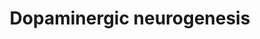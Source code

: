 ---
annotations:
- id: PW:0000394
  parent: signaling pathway
  type: Pathway Ontology
  value: dopamine signaling pathway
authors:
- Nsalomonis
- Egonw
- Khanspers
- Susan
- MaintBot
- Eweitz
communities: []
description: 'Converted to human from mouse: http://www.wikipathways.org/index.php/Pathway:WP1498.  Proteins
  on this pathway have targeted assays available via the [https://assays.cancer.gov/available_assays?wp_id=WP2855
  CPTAC Assay Portal]'
last-edited: 2021-05-22
ndex: f9a5ea73-8b65-11eb-9e72-0ac135e8bacf
organisms:
- Homo sapiens
redirect_from:
- /index.php/Pathway:WP2855
- /instance/WP2855
revision: null
schema-jsonld:
- '@context': https://schema.org/
  '@id': https://wikipathways.github.io/pathways/WP2855.html
  '@type': Dataset
  creator:
    '@type': Organization
    name: WikiPathways
  description: 'Converted to human from mouse: http://www.wikipathways.org/index.php/Pathway:WP1498.  Proteins
    on this pathway have targeted assays available via the [https://assays.cancer.gov/available_assays?wp_id=WP2855
    CPTAC Assay Portal]'
  keywords:
  - ALDH1A1
  - ASCL1
  - CDKN1C
  - DDC
  - EN1
  - EN2
  - FGF8
  - FOXA2
  - GBX2
  - GLI1
  - GLI2
  - LMX1A
  - LMX1B
  - MSX1
  - NEUROD1
  - NEUROG2
  - NKX2-2
  - NKX6-1
  - NR4A2
  - OTX2
  - PITX3
  - RET
  - Retinoic acid
  - SHH
  - SLC18A2
  - SLC6A3
  - SOX2
  - STAT3
  - TGFB1
  - TH
  - WNT1
  license: CC0
  name: Dopaminergic neurogenesis
seo: CreativeWork
title: Dopaminergic neurogenesis
wpid: WP2855
---